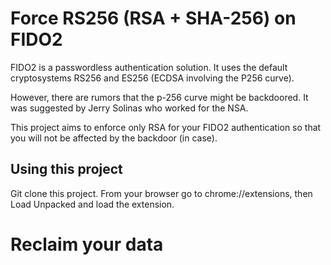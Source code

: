# Force RS256 (RSA + SHA-256) on FIDO2

FIDO2 is a passwordless authentication solution. It uses the default cryptosystems RS256 and ES256 (ECDSA involving the P256 curve).

However, there are rumors that the p-256 curve might be backdoored. It was suggested by Jerry Solinas who worked for the NSA.

This project aims to enforce only RSA for your FIDO2 authentication so that you will not be affected by the backdoor (in case).

## Using this project

Git clone this project. From your browser go to chrome://extensions, then Load Unpacked and load the extension.

# Reclaim your data
